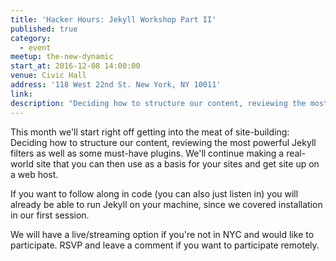 ```yaml
---
title: 'Hacker Hours: Jekyll Workshop Part II'
published: true
category:
  - event
meetup: the-new-dynamic
start_at: 2016-12-08 14:00:00
venue: Civic Hall
address: '118 West 22nd St. New York, NY 10011'
link:
description: "Deciding how to structure our content, reviewing the most powerful Jekyll filters as well as some must-have plugins. We'll continue making a real-world site that you can then use as a basis for your sites and get site up on a web host."
---
```



This month we'll start right off getting into the meat of site-building: Deciding how to structure our content, reviewing the most powerful Jekyll filters as well as some must-have plugins. We'll continue making a real-world site that you can then use as a basis for your sites and get site up on a web host.

If you want to follow along in code (you can also just listen in) you will already be able to run Jekyll on your machine, since we covered installation in our first session.&nbsp;

We will have a live/streaming option if you're not in NYC and would like to participate. RSVP and leave a comment if you want to participate remotely.